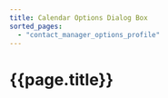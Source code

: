 ```yaml
---
title: Calendar Options Dialog Box
sorted_pages:
  - "contact_manager_options_profile"
---
```

# {{page.title}}
